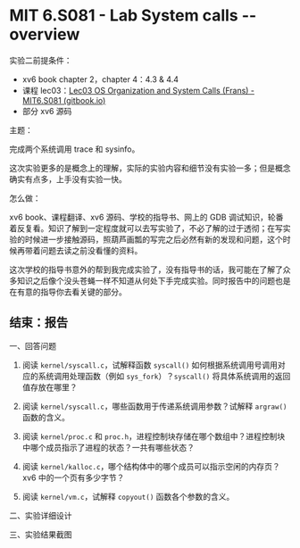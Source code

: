 # MIT 6.S081 - Lab System calls -- overview

实验二前提条件：

- xv6 book chapter 2，chapter 4：4.3 & 4.4
- 课程 lec03：[Lec03 OS Organization and System Calls (Frans) - MIT6.S081 (gitbook.io)](https://mit-public-courses-cn-translatio.gitbook.io/mit6-s081/lec03-os-organization-and-system-calls)
- 部分 xv6 源码

主题：

完成两个系统调用 trace 和 sysinfo。

这次实验更多的是概念上的理解，实际的实验内容和细节没有实验一多；但是概念确实有点多，上手没有实验一快。

怎么做：

xv6 book、课程翻译、xv6 源码、学校的指导书、网上的 GDB 调试知识，轮番着反复看。知识了解到一定程度就可以去写实验了，不必了解的过于透彻；在写实验的时候进一步接触源码，照葫芦画瓢的写完之后必然有新的发现和问题，这个时候再带着问题去读之前没看懂的资料。

这次学校的指导书意外的帮到我完成实验了，没有指导书的话，我可能在了解了众多知识之后像个没头苍蝇一样不知道从何处下手完成实验。同时报告中的问题也是在有意的指导你去看关键的部分。

## 结束：报告

一、回答问题

1. 阅读 `kernel/syscall.c`，试解释函数 `syscall()` 如何根据系统调用号调用对应的系统调用处理函数（例如 `sys_fork`）？`syscall()` 将具体系统调用的返回值存放在哪里？

2. 阅读 `kernel/syscall.c`，哪些函数用于传递系统调用参数？试解释 `argraw()` 函数的含义。

3. 阅读 `kernel/proc.c` 和 `proc.h`，进程控制块存储在哪个数组中？进程控制块中哪个成员指示了进程的状态？一共有哪些状态？

4. 阅读 `kernel/kalloc.c`，哪个结构体中的哪个成员可以指示空闲的内存页？xv6 中的一个页有多少字节？

5. 阅读 `kernel/vm.c`，试解释 `copyout()` 函数各个参数的含义。

二、实验详细设计



三、实验结果截图
